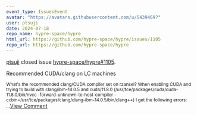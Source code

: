 ```yaml
---
event_type: IssuesEvent
avatar: "https://avatars.githubusercontent.com/u/5439469?"
user: ptsuji
date: 2024-07-18
repo_name: hypre-space/hypre
html_url: https://github.com/hypre-space/hypre/issues/1105
repo_url: https://github.com/hypre-space/hypre
---
```


<a href='https://github.com/ptsuji' target='_blank'>ptsuji</a> closed issue <a href='https://github.com/hypre-space/hypre/issues/1105' target='_blank'>hypre-space/hypre#1105</a>.

<p>Recommended CUDA/clang on LC machines</p><small>What's the recommended clang/CUDA compiler set on rzansel? When enabling CUDA and trying to build with clang/ibm-14.0.5 and cuda/11.8.0 (/usr/tce/packages/cuda/cuda-11.8.0/bin/nvcc -forward-unknown-to-host-compiler -ccbin=/usr/tce/packages/clang/clang-ibm-14.0.5/bin/clang++) I get the following errors:...</small><a href='https://github.com/hypre-space/hypre/issues/1105' target='_blank'>View Comment</a>